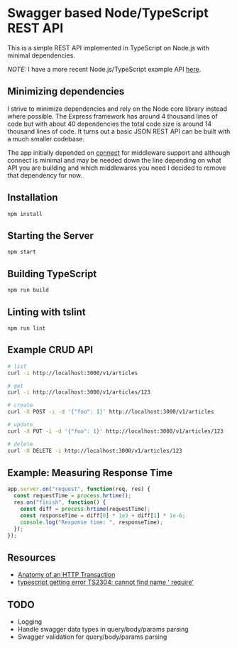 # Swagger based Node/TypeScript REST API

This is a simple REST API implemented in TypeScript on Node.js with minimal
dependencies.

*NOTE:* I have a more recent Node.js/TypeScript example API [here](https://github.com/peter/casino-lobby).

## Minimizing dependencies

I strive to minimize dependencies and rely on the Node core library instead where
possible. The Express framework has around 4 thousand lines of code but with about
40 dependencies the total code size is around 14 thousand lines of code. It turns
out a basic JSON REST API can be built with a much smaller codebase.

The app initially depended on [connect](https://github.com/senchalabs/connect)
for middleware support and although connect is minimal and may be needed
down the line depending on what API you are building and which middlewares
you need I decided to remove that dependency for now.

## Installation

```
npm install
```

## Starting the Server

```
npm start
```

## Building TypeScript

```
npm run build
```

## Linting with tslint

```
npm run lint
```

## Example CRUD API

```bash
# list
curl -i http://localhost:3000/v1/articles

# get
curl -i http://localhost:3000/v1/articles/123

# create
curl -X POST -i -d '{"foo": 1}' http://localhost:3000/v1/articles

# update
curl -X PUT -i -d '{"foo": 1}' http://localhost:3000/v1/articles/123

# delete
curl -X DELETE -i http://localhost:3000/v1/articles/123
```

## Example: Measuring Response Time

```js
app.server.on("request", function(req, res) {
  const requestTime = process.hrtime();
  res.on("finish", function() {
    const diff = process.hrtime(requestTime);
    const responseTime = diff[0] * 1e3 + diff[1] * 1e-6;
    console.log("Response time: ", responseTime);
  });
});
```

## Resources

* [Anatomy of an HTTP Transaction](https://nodejs.org/en/docs/guides/anatomy-of-an-http-transaction)
* [typescript getting error TS2304: cannot find name ' require'](http://stackoverflow.com/questions/31173738/typescript-getting-error-ts2304-cannot-find-name-require)

## TODO

* Logging
* Handle swagger data types in query/body/params parsing
* Swagger validation for query/body/params parsing
